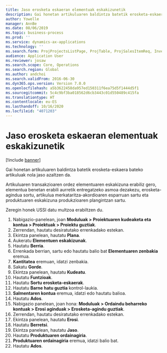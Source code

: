 ```yaml
---
title: Jaso erosketa eskaeran elementuak eskakizunetik
description: Gai honetan artikuluaren baldintza batetik erosketa-eskaera bateko artikuluak nola jaso azaltzen da.
author: Yowelle
manager: AnnBe
ms.date: 08/06/2019
ms.topic: business-process
ms.prod: ''
ms.service: dynamics-ax-applications
ms.technology: ''
ms.search.form: ProjProjectsListPage, ProjTable, ProjSalesItemReq, InventItemIdLookupSimple, PurchCreateFromSalesOrder, VendAccountItemLookup, PurchTable, PurchEditLines
audience: Application User
ms.reviewer: josaw
ms.search.scope: Core, Operations
ms.search.region: Global
ms.author: andchoi
ms.search.validFrom: 2016-06-30
ms.dyn365.ops.version: Version 7.0.0
ms.openlocfilehash: a5b3622458da957ed150311f6ea75d5f1444d5f1
ms.sourcegitcommit: 5c4c9bf3ba018562d6cb3443c01d550489c415fa
ms.translationtype: HT
ms.contentlocale: eu-ES
ms.lasthandoff: 10/16/2020
ms.locfileid: "4071203"
---
```

# <a name="receive-items-on-purchase-order-from-item-requirement"></a>Jaso erosketa eskaeran elementuak eskakizunetik

[!include [banner](../../includes/banner.md)]

Gai honetan artikuluaren baldintza batetik erosketa-eskaera bateko artikuluak nola jaso azaltzen da.

Artikuluaren transakzioaren ordez elementuaren eskakizuna erabiliz gero, elementua benetan erabili aurretik entregatzeko asmoa dezakezu, erosketa-agindua sortu, artikulua merkataritza-akordioaren esparruan sartu eta produktuaren eskakizuna produkzioaren plangintzan sartu. 

Zeregin honek USSI datu multzoa erabiltzen du.

1. Nabigazio-panelean, joan **Moduluak > Proiektuaren kudeaketa eta kontua > Proiektuak > Proiektu guztiak**.
2. Zerrendan, hautatu desiratutako errenkadako estekan.
3. Ekintza panelean, hautatu **Plana**.
4. Aukeratu **Elementuen eskakizunak**.
5. Hautatu **Berria**.
6. Errenkada berrian, sartu edo hautatu balio bat **Elementuaren zenbakia** eremua.
7. **Kantitatea** eremuan, idatzi zenbakia.
8. Sakatu **Gorde**.
9. Ekintza panelean, hautatu **Kudeatu**.
10. Hautatu **Funtzioak**.
11. Hautatu **Sortu erosketa-eskaerak**.
12. Hautatu **Barne hatu guztia** kontrol-laukia.
13. **Salmentaren kontua** eremua, idatzi edo hautatu balioa.
14. Hautatu **Ados**.
15. Nabigazio panelean, joan hona: **Moduluak > Ordaindu beharreko kontuak > Erosi aginduak > Erosketa-agindu guztiak**.
16. Zerrendan, hautatu desiratutako errenkadako estekan.
17. Ekintza panelean, hautatu **Erosi**.
18. Hautatu **Berretsi**.
19. Ekintza panelean, hautatu **Jaso**.
20. Hautatu **Produktuaren ordainagiria**.
21. **Produktuaren ordainagiria** eremua, idatzi balio bat.
22. Hautatu **Ados**.

